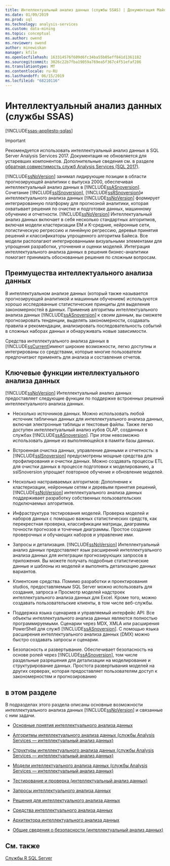 ```yaml
---
title: Интеллектуальный анализ данных (службы SSAS) | Документация Майкрософт
ms.date: 01/09/2019
ms.prod: sql
ms.technology: analysis-services
ms.custom: data-mining
ms.topic: conceptual
ms.author: owend
ms.reviewer: owend
author: minewiskan
manager: kfile
ms.openlocfilehash: 163314576f609d6fc34ba55b05eff841d1361182
ms.sourcegitcommit: 3026c22b7fba19059a769ea5f367c4f51efaf286
ms.translationtype: MT
ms.contentlocale: ru-RU
ms.lasthandoff: 06/15/2019
ms.locfileid: "68210116"
---
```

# <a name="data-mining-ssas"></a>Интеллектуальный анализ данных (службы SSAS)
[!INCLUDE[ssas-appliesto-sqlas](../../includes/ssas-appliesto-sqlas.md)]

> [!IMPORTANT]
> Рекомендуется использовать интеллектуальный анализ данных в SQL Server Analysis Services 2017. Документация не обновляется для устаревших компонентов. Дополнительные сведения см. в разделе [обратная совместимость служб Analysis Services (SQL 2017)](../analysis-services-backward-compatibility-sql2017.md).

  [!INCLUDE[ssNoVersion](../../includes/ssnoversion-md.md)] занимал лидирующие позиции в области прогнозирующей аналитики с выпуска 2000, обеспечивая интеллектуальный анализ данных в [!INCLUDE[ssASnoversion](../../includes/ssasnoversion-md.md)]. Сочетание [!INCLUDE[ssISnoversion](../../includes/ssisnoversion-md.md)], [!INCLUDE[ssRSnoversion](../../includes/ssrsnoversion-md.md)]и интеллектуального анализа данных [!INCLUDE[ssNoVersion](../../includes/ssnoversion-md.md)] формирует интегрированную платформу для прогнозной аналитики, которая охватывает решения по очистке и подготовке данных, машинному обучению и отчетности. [!INCLUDE[ssNoVersion](../../includes/ssnoversion-md.md)] Интеллектуальный анализ данных включает в себя несколько стандартных алгоритмов, включая модели кластеризации EM и K-средние, нейронные сети, логистическую регрессию и линейную регрессию, деревья принятия решений и классификаторы упрощенного алгоритма Байеса. Все модели располагают интегрированными визуальными элементами для упрощения разработки, уточнения и оценки моделей.  Интеграция интеллектуального анализа данных в решения бизнес-аналитики помогает принимать обоснованные решения по сложным вопросам.  
  
## <a name="benefits-of-data-mining"></a>Преимущества интеллектуального анализа данных  
 В интеллектуальном анализе данных (который также называется прогнозирующей аналитикой и машинным обучением) используются хорошо исследованные статистические принципы для выделения закономерностей в данных. Применив алгоритмы интеллектуального анализа данных [!INCLUDE[ssASnoversion](../../includes/ssasnoversion-md.md)] к своим данным, вы сможете прогнозировать тенденции, выделять закономерности, создавать правила и рекомендации, анализировать последовательность событий в сложных наборах данных и обнаруживать новые зависимости.  
  
 Средства интеллектуального анализа данных в [!INCLUDE[ssCurrent](../../includes/sscurrent-md.md)]имеют широкие возможности, легко доступны и интегрированы со средствами, которые многие пользователи предпочитают применять для анализа и составления отчетов.  
  
## <a name="key-data-mining-features"></a>Ключевые функции интеллектуального анализа данных  
 [!INCLUDE[ssNoVersion](../../includes/ssnoversion-md.md)] Интеллектуальный анализ данных предоставляет следующие функции по поддержке встроенных решений интеллектуального анализа данных.  
  
-   Несколько источников данных. Можно использовать любой источник табличных данных для интеллектуального анализа данных, включая электронные таблицы и текстовые файлы. Также легко доступен интеллектуальный анализ кубов OLAP, созданных в службах [!INCLUDE[ssASnoversion](../../includes/ssasnoversion-md.md)]. При этом невозможно использовать данные из выполняющейся в памяти базы данных.  
  
-   Встроенная очистка данных, управление данными и отчетность: в [!INCLUDE[ssISnoversion](../../includes/ssisnoversion-md.md)] предусмотрены мощные средства для профилирования и очистки данных. Можно создавать процессы ETL для очистки данных в процессе подготовки к моделированию, а ssISnoversion упрощает повторное обучение и обновление моделей.  
  
-   Несколько настраиваемых алгоритмов: Дополнение к кластеризации, нейронным сетям и деревьям принятия решений, [!INCLUDE[ssNoVersion](../../includes/ssnoversion-md.md)] интеллектуального анализа данных поддерживает разработку собственных пользовательских подключаемых алгоритмов.  
  
-   Инфраструктура тестирования моделей. Проверка моделей и наборов данных с помощью важных статистических средств, как перекрестная проверка, классификации матрицы, диаграммы точности прогнозов и точечные диаграммы. Простое создание проверочных и обучающих наборов и управление ими.  
  
-   Запросы и детализация. [!INCLUDE[ssNoVersion](../../includes/ssnoversion-md.md)] Интеллектуальный анализ данных предоставляет язык расширений интеллектуального анализа данных для интеграции прогнозирующих запросов в приложения. Вы можете получать подробные статистические данные и шаблоны из моделей и выполнять детализацию данных вариантов.  
  
-   Клиентские средства. Помимо разработки и проектирования studios, предоставляемым SQL Server можно использовать для создания, запроса и Просмотр моделей надстроек интеллектуального анализа данных для Excel. Кроме того, можно создавать пользовательские клиенты, в том числе веб-службы.  
  
-   Поддержка языка сценариев и управляемый интерфейс API: Все объекты интеллектуального анализа данных являются полностью программируемыми. Сценарии через MDX, XMLA или расширения PowerShell для служб [!INCLUDE[ssASnoversion](../../includes/ssasnoversion-md.md)]. С помощью языка расширения интеллектуального анализа данных (DMX) можно быстро создавать запросы и сценарии.  
  
-   Безопасность и развертывание. Обеспечивает безопасность на основе ролей через [!INCLUDE[ssASnoversion](../../includes/ssasnoversion-md.md)], том числе раздельные разрешения для детализации на моделирование и структурирование данных. Простота развертывания моделей на других серверах, которая предоставляет пользователям доступ к закономерностям и прогнозированию  
  
## <a name="in-this-section"></a>в этом разделе  
 В подразделах этого раздела описаны основные возможности интеллектуального анализа данных [!INCLUDE[ssNoVersion](../../includes/ssnoversion-md.md)] и связанные с ним задачи.  
  
-   [Основные понятия интеллектуального анализа данных](../../analysis-services/data-mining/data-mining-concepts.md)  
  
-   [Алгоритмы интеллектуального анализа данных (службы Analysis Services — интеллектуальный анализ данных)](../../analysis-services/data-mining/data-mining-algorithms-analysis-services-data-mining.md)  
  
-   [Структуры интеллектуального анализа данных (службы Analysis Services — интеллектуальный анализ данных)](../../analysis-services/data-mining/mining-structures-analysis-services-data-mining.md)  
  
-   [Модели интеллектуального анализа данных (службы Analysis Services — интеллектуальный анализ данных)](../../analysis-services/data-mining/mining-models-analysis-services-data-mining.md)  
  
-   [Тестирование и проверка (интеллектуальный анализ данных)](../../analysis-services/data-mining/testing-and-validation-data-mining.md)  
  
-   [Запросы интеллектуального анализа данных](../../analysis-services/data-mining/data-mining-queries.md)  
  
-   [Решения для интеллектуального анализа данных](../../analysis-services/data-mining/data-mining-solutions.md)  
  
-   [Средства интеллектуального анализа данных](../../analysis-services/data-mining/data-mining-tools.md)  
  
-   [Архитектора интеллектуального анализа данных](../../analysis-services/data-mining/data-mining-architecture.md)  
  
-   [Общие сведения о безопасности (интеллектуальный анализ данных)](../../analysis-services/data-mining/security-overview-data-mining.md)  
  
## <a name="see-also"></a>См. также  
 [Службы R SQL Server](../../advanced-analytics/r-services/sql-server-r-services.md)  
  
  
